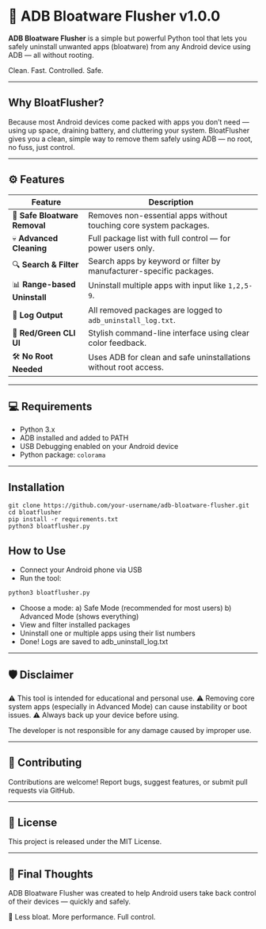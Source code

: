 # 📱 ADB Bloatware Flusher v1.0.0

**ADB Bloatware Flusher** is a simple but powerful Python tool that lets you safely uninstall unwanted apps (bloatware) from any Android device using ADB — all without rooting.

Clean. Fast. Controlled. Safe.

--- 

## Why BloatFlusher?
Because most Android devices come packed with apps you don’t need — using up space, draining battery, and cluttering your system. BloatFlusher gives you a clean, simple way to remove them safely using ADB — no root, no fuss, just control.

---

## ⚙️ Features

| Feature                         | Description                                                                 |
|----------------------------------|-----------------------------------------------------------------------------|
| 📱 **Safe Bloatware Removal**   | Removes non-essential apps without touching core system packages.          |
| 💀 **Advanced Cleaning**        | Full package list with full control — for power users only.                |
| 🔍 **Search & Filter**          | Search apps by keyword or filter by manufacturer-specific packages.        |
| 📊 **Range-based Uninstall**    | Uninstall multiple apps with input like `1,2,5-9`.                         |
| 📁 **Log Output**               | All removed packages are logged to `adb_uninstall_log.txt`.                |
| 🎨 **Red/Green CLI UI**         | Stylish command-line interface using clear color feedback.                 |
| 🛠️ **No Root Needed**          | Uses ADB for clean and safe uninstallations without root access.           |

---

## 💻 Requirements

- Python 3.x
- ADB installed and added to PATH
- USB Debugging enabled on your Android device
- Python package: `colorama`

---

## Installation
```
git clone https://github.com/your-username/adb-bloatware-flusher.git
cd bloatflusher
pip install -r requirements.txt
python3 bloatflusher.py
```

## How to Use
- Connect your Android phone via USB
- Run the tool:
```python
python3 bloatflusher.py
```
- Choose a mode:
  a) Safe Mode (recommended for most users)
  b) Advanced Mode (shows everything)
- View and filter installed packages
- Uninstall one or multiple apps using their list numbers
- Done! Logs are saved to adb_uninstall_log.txt

---

## 🛡️ Disclaimer
⚠️ This tool is intended for educational and personal use.
⚠️ Removing core system apps (especially in Advanced Mode) can cause instability or boot issues.
⚠️ Always back up your device before using.

The developer is not responsible for any damage caused by improper use.

---

## 🙌 Contributing
Contributions are welcome!
Report bugs, suggest features, or submit pull requests via GitHub.

---

## 📄 License
This project is released under the MIT License.

---

## 💬 Final Thoughts
ADB Bloatware Flusher was created to help Android users take back control of their devices — quickly and safely.

💪 Less bloat. More performance. Full control.



